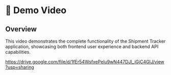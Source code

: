 # 🎥 Demo Video

## Overview
This video demonstrates the complete functionality of the Shipment Tracker application, showcasing both frontend user experience and backend API capabilities.

https://drive.google.com/file/d/1fEr54WsfxePelu9wN447DJl_jGjC4GlJ/view?usp=sharing

